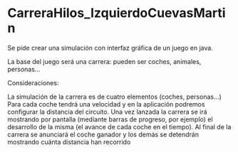 # CarreraHilos_IzquierdoCuevasMartin
Se pide crear una simulación con interfaz gráfica de un juego en java.

La base del juego será una carrera: pueden ser coches, animales, personas...


Consideraciones:

La simulación de la carrera es de cuatro elementos (coches, personas...)
Para cada coche tendrá una velocidad y en la aplicación podremos configurar la distancia del circuito.
Una vez lanzada la carrera se irá mostrando por pantalla (mediante barras de progreso, por ejemplo) el desarrollo de la misma (el avance de cada coche en el tiempo).
Al final de la carrera se anunciará el coche ganador y los demás se detendrán mostrando cuánta distancia han recorrido
